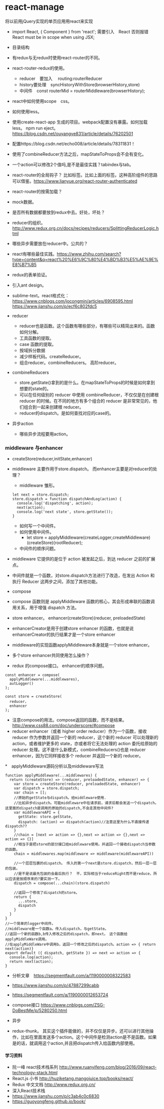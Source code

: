 # react-manage
将以前用jQuery实现的单页应用用react来实现


* import React, { Component } from 'react';  需要引入　React
  否则报错　React must be in scope when using JSX;
* 目录结构
* 有redux与无redux时使用react-router的不同。
* react-router-redux的使用。
  * reducer　要加入　 routing:routerReducer
  * history要处理　syncHistoryWithStore(browserHistory,store)
  * 中间件　const routerMid = routerMiddleware(browserHistory);
* react中如何使用scope　css。
* 如何使用less。
* 使用create-react-app 生成的项目。webpack配置没有暴露。如何加载less。 npm run eject。https://blog.csdn.net/ouyangye831/article/details/76202501
* 配置https://blog.csdn.net/echo008/article/details/78311831！
* 使用了combineReducer方法之后，mapStateToProps会不会有变化。
* 一个action可以修改2个值吗,是不是最佳实践？tabindex与tab。
* react-router的全局钩子？  比如标签。比如上面的标签。这种高阶组件的思路可以借鉴。https://www.lianyue.org/react-router-authenticated
* react-router的按需加载？
* mock数据。
* 是否所有数据都要放到redux中去。好处，坏处？
* reducer的组织。http://www.redux.org.cn/docs/recipes/reducers/SplittingReducerLogic.html
* 哪些异步需要放在reducer中。公共的？
* react有哪些最佳实践。https://www.zhihu.com/search?type=content&q=react%20%E6%9C%80%E4%BD%B3%E5%AE%9E%E8%B7%B5
* redux的表单验证。
* 引入ant design。
* sublime-text。react格式化：https://www.cnblogs.com/jocongmin/articles/6908595.html   https://www.jianshu.com/p/ecf6c802fdc5

* reducer 
    * reducer也是函数。这个函数有哪些部分，有哪些可以精简出来的。函数如何分解。
    * 工具函数的提取。
    * case 函数的提取。
    * 按域拆分数据
    * 减少样板代码。createReducer。 
    * 组合reducer。combineReducers。 高阶reducer。
* combineReducers 
    * store.getState()拿到的是什么。在mapStateToProps的时候是如何拿到想要的state的。
    * 可以在任何级别的 reducer 中使用 combineReducer，不仅仅是在创建根 reducer 的时候。在不同的地方有多个组合的 reducer 是非常常见的，他们组合到一起来创建根 reducer。
    * reducer的dispatch。是如何查找对应的case的。 

* 异步action
    * 哪些异步流程要用action。 

### middleware 与enhancer
* createStore(reducer,initState,enhancer)
* middleware 主要作用于store.dispatch。 而enhancer主要是对reducer的处理？
  * middleware 雏形。
  ```
  let next = store.dispatch;
  store.dispatch = function dispatchAndLog(action) {
    console.log('dispatching', action);
    next(action);
    console.log('next state', store.getState());
  }
  ```
  * 如何写一个中间件。
  * 如何使用中间件。
    * let store = applyMiddleware(createLogger,createMiddleware)(createStore)(rootReducer); 
  * 中间件的顺序问题。

* middleware 它提供的是位于 action 被发起之后，到达 reducer 之前的扩展点。
* 中间件就是一个函数，对store.dispatch方法进行了改造，在发出 Action 和执行 Reducer 这两步之间，添加了其他功能。
* compose
* compose 函数则是 applyMiddleware 函数的核心，其会形成串联的函数调用关系，用于增强 dispatch 方法。
* store enhancer。 enhancer(createStore)(reducer, preloadedState)
* enhancerCreator是用于创建store enhancer 的函数，也就是说enhancerCreator的执行结果才是一个store enhancer
* middleware的实现函数applyMiddleware本身就是一个store enhancer。
* 多个store enhancer共同使用怎么操作？
* redux 的compose接口。 enhancer的顺序问题。
```
const enhancer = compose(
  applyMiddleware(...middlewares),
  autLogger()
);

const store = createStore(
  reducer，
  enhancer
);
```
* 注意compose的用法。compose返回的函数，而不是结果。http://www.css88.com/doc/underscore/#compose
* reducer enhancer（或者 higher order reducer）作为一个函数，接收 reducer 作为参数并返回一个新的 reducer，这个新的 reducer 可以处理新的 action，或者维护更多的 state，亦或者将它无法处理的 action 委托给原始的 reducer 处理。这不是什么新模式，combineReducers()也是 reducer enhancer，因为它同样接收多个 reducer 并返回一个新的 reducer。



*　applyMiddleware源码分析以及middleware写法
```
function applyMiddleware(...middlewares) {
  return (createStore) => (reducer, preloadedState, enhancer) => {
    var store = createStore(reducer, preloadedState, enhancer)
    var dispatch = store.dispatch;
    var chain = [];
    //原始的getState与dispatch。给middleware使用.
    //比如异步dispatch。可能middleware中在请求前，请求后都会发送一个dispatch。这里面的dispatch是调用的原始的dispatch,不会走其他中间件?
    var middlewareAPI = {
      getState: store.getState,
      dispatch: (action) => dispatch(action)//注意这里为什么不直接传递dispatch??
    }
    //chain = [next => action => {},next => action => {},next => action => {}]
    //相当于是把store的部分接口给middleware使用。并返回一个接收dispatch当参数的函数。
    chain = middlewares.map(middleware => middleware(middlewareAPI))

    //一个层层包裹的dispatch。　传入的第一个next是store.dispatch，然后一层一层的包装。
    //是不是说最先包装的会最后执行？　不，实际相当于reduceRight而不是reduce，所以应该是按顺序来的?要实测一下。
    dispatch = compose(...chain)(store.dispatch)

    //返回一个修改了dispatch的store。
    return {
      ...store,
      dispatch
    }
  }
}
//一个简单的logger中间件。
//middleware是一个函数a。传入dispatch，与getState。
//返回一个新的函数b,b传入修改之后的dispatch，即next。　这个函数给applyMiddleWare调用。
//在applyMiddleWare中调用b，返回一个修改之后的dispatch。action => { return next(action)}
export default ({ dispatch, getState }) => next => action => {
  console.log(action);
  return next(action);
}
```
  * 分析文章　https://segmentfault.com/a/1190000008322583
  * https://www.jianshu.com/p/47887299cabb
  * https://segmentfault.com/a/1190000012653724
  * compose接口 https://www.cnblogs.com/ZSG-DoBestMe/p/5280250.html

* 异步
* redux-thunk。 其实这个插件能做的，并不仅仅是异步。还可以进行其他操作，比如在里面发送多个action。这个中间件是检测action是不是函数。如果是的话，就调用这个action,并且把dispatch传入给函数内部使用。












#### 学习资料
* 阮一峰 react技术栈系列 http://www.ruanyifeng.com/blog/2016/09/react-technology-stack.html
* React.js 小书 http://huziketang.mangojuice.top/books/react/
* Redux 中文文档 http://www.redux.org.cn/
* 深入React技术栈
* https://www.jianshu.com/p/c3ab4c0c6830
* https://guoyongfeng.github.io/book/